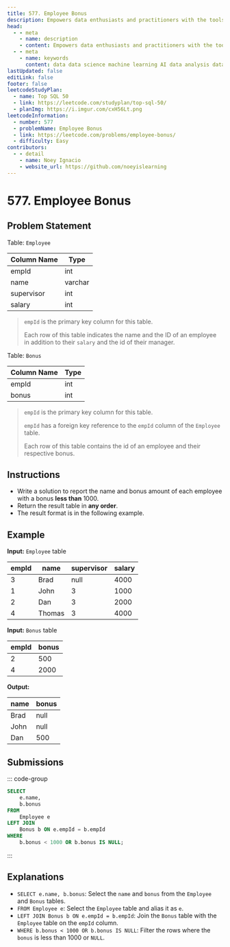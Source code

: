 ```yaml
---
title: 577. Employee Bonus
description: Empowers data enthusiasts and practitioners with the tools and knowledge to unlock the potential of data.
head:
  - - meta
    - name: description
    - content: Empowers data enthusiasts and practitioners with the tools and knowledge to unlock the potential of data.
  - - meta
    - name: keywords
      content: data data science machine learning AI data analysis data-driven data enthusiasts data practitioners
lastUpdated: false
editLink: false
footer: false
leetcodeStudyPlan:
  - name: Top SQL 50
  - link: https://leetcode.com/studyplan/top-sql-50/
  - planImg: https://i.imgur.com/cxH56Lt.png
leetcodeInformation:
  - number: 577
  - problemName: Employee Bonus
  - link: https://leetcode.com/problems/employee-bonus/
  - difficulty: Easy
contributors:
  - - detail
    - name: Noey Ignacio
    - website_url: https://github.com/noeyislearning
---
```


# 577. Employee Bonus

## Problem Statement

Table: `Employee`

<ScrollableTableContainer>

| Column Name | Type    |
| ----------- | ------- |
| empId       | int     |
| name        | varchar |
| supervisor  | int     |
| salary      | int     |

</ScrollableTableContainer>

> `empId` is the primary key column for this table.
>
> Each row of this table indicates the name and the ID of an employee in addition to their `salary` and the id of their manager.

Table: `Bonus`

<ScrollableTableContainer>

| Column Name | Type |
| ----------- | ---- |
| empId       | int  |
| bonus       | int  |

</ScrollableTableContainer>

> `empId` is the primary key column for this table.
>
> `empId` has a foreign key reference to the `empId` column of the `Employee` table.
>
> Each row of this table contains the id of an employee and their respective bonus.

## Instructions

- Write a solution to report the name and bonus amount of each employee with a bonus **less than** $1000$.
- Return the result table in **any order**.
- The result format is in the following example.

## Example

**Input:** `Employee` table

<ScrollableTableContainer>

| empId | name   | supervisor | salary |
| ----- | ------ | ---------- | ------ |
| 3     | Brad   | null       | 4000   |
| 1     | John   | 3          | 1000   |
| 2     | Dan    | 3          | 2000   |
| 4     | Thomas | 3          | 4000   |

</ScrollableTableContainer>

**Input:** `Bonus` table

<ScrollableTableContainer>

| empId | bonus |
| ----- | ----- |
| 2     | 500   |
| 4     | 2000  |

</ScrollableTableContainer>

**Output:**

<ScrollableTableContainer>

| name | bonus |
| ---- | ----- |
| Brad | null  |
| John | null  |
| Dan  | 500   |

</ScrollableTableContainer>

## Submissions

::: code-group

```sql [PostgreSQL] :line-numbers
SELECT
    e.name,
    b.bonus
FROM
    Employee e
LEFT JOIN
    Bonus b ON e.empId = b.empId
WHERE
    b.bonus < 1000 OR b.bonus IS NULL;
```

:::

## Explanations

<CustomAccordion title="PostgreSQL" submitted_by="@noeyislearning" submit_website_url="https://github.com/noeyislearning" :collapsed=false>

- `SELECT e.name, b.bonus`: Select the `name` and `bonus` from the `Employee` and `Bonus` tables.
- `FROM Employee e`: Select the `Employee` table and alias it as `e`.
- `LEFT JOIN Bonus b ON e.empId = b.empId`: Join the `Bonus` table with the `Employee` table on the `empId` column.
- `WHERE b.bonus < 1000 OR b.bonus IS NULL`: Filter the rows where the `bonus` is less than $1000$ or `NULL`.

</CustomAccordion>
